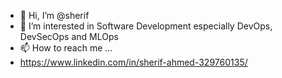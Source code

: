 - 👋 Hi, I’m @sherif
- 👀 I’m interested in Software Development especially DevOps, DevSecOps and MLOps
- 📫 How to reach me ...
- https://www.linkedin.com/in/sherif-ahmed-329760135/

<!---
sherif-ty/sherif-ty is a ✨ special ✨ repository because its `README.md` (this file) appears on your GitHub profile.
You can click the Preview link to take a look at your changes.
--->

